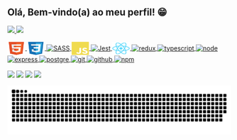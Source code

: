  ## Olá, Bem-vindo(a) ao meu perfil! 😁



 <div>
   <a href="https://github.com/BraynnerM">
   <img height="180em" src="https://github-readme-stats.vercel.app/api?username=BraynnerM&show_icons=true&theme=tokyonight&include_all_commits=true&count_private=true"/>
   <img height="180em" src="https://github-readme-stats.vercel.app/api/top-langs/?username=BraynnerM&layout=compact&langs_count=6&theme=tokyonight"/>

</div>
<div style="display: inline_block"><br>
 <img align="center" alt="HTML" height="30" width="40" src="https://raw.githubusercontent.com/devicons/devicon/master/icons/html5/html5-original.svg">
 <img align="center" alt="CSS" height="30" width="40" src="https://raw.githubusercontent.com/devicons/devicon/master/icons/css3/css3-original.svg">
 <img align="center" alt="SASS" height="30" width="40" src="https://cdn.jsdelivr.net/gh/devicons/devicon/icons/sass/sass-original.svg">
 <img align="center" alt="Js" height="30" width="40" src="https://raw.githubusercontent.com/devicons/devicon/master/icons/javascript/javascript-plain.svg"> 
 <img align="center" alt="Jest" height="30" width="40" src="https://cdn.jsdelivr.net/gh/devicons/devicon/icons/jest/jest-plain.svg">  
 <img align="center" alt="react" height="30" width="40" src="https://raw.githubusercontent.com/devicons/devicon/master/icons/react/react-original.svg"> 
 <img align="center" alt="redux" height="30" width="40" src="https://cdn.jsdelivr.net/gh/devicons/devicon/icons/redux/redux-original.svg">
 <img align="center" alt="typescript" height="30" width="40" src="https://cdn.jsdelivr.net/gh/devicons/devicon/icons/typescript/typescript-plain.svg">
 <img align="center" alt="node" height="30" width="40" src="https://cdn.jsdelivr.net/gh/devicons/devicon/icons/nodejs/nodejs-original.svg">
 <img align="center" alt="express" height="30" width="40" src="https://cdn.jsdelivr.net/gh/devicons/devicon/icons/express/express-original.svg">
 <img align="center" alt="postgre" height="30" width="40" src="https://cdn.jsdelivr.net/gh/devicons/devicon/icons/postgresql/postgresql-original.svg">
 <img align="center" alt="git" height="30" width="40" src="https://cdn.jsdelivr.net/gh/devicons/devicon/icons/git/git-original.svg">
 <img align="center" alt="github" height="30" width="40" src="https://cdn.jsdelivr.net/gh/devicons/devicon/icons/github/github-original.svg">
 <img align="center" alt="npm" height="30" width="40" src="https://cdn.jsdelivr.net/gh/devicons/devicon/icons/npm/npm-original-wordmark.svg">
         
</div>
 
 <br>
 
<div> 
 <a href="mailto:braynnermarques@hotmail.com"><img src="https://img.shields.io/badge/-Hotmail-%23333?style=for-the-badge&logo=gmail&logoColor=white" target="_blank"></a> 
 <a href="https://api.whatsapp.com/send?phone=+5564993209973&text=Ol%C3%A1!" target="_blank"><img src="https://img.shields.io/badge/-whatsapp-008000?style=for-the-badge&logo=whatsapp&logoColor=white"></a>
 <a href="https://www.linkedin.com/in/braynner-marques-ribeiro-de-oliveira-88142b256/" target="_blank"><img src="https://img.shields.io/badge/-LinkedIn-%230077B5?style=for-the-badge&logo=linkedin&logoColor=white" target="_blank"></a> 
 <a href="https://www.frontendmentor.io/profile/BraynnerM" target="_blank"><img src="https://img.shields.io/badge/-FRONTEND_MENTOR-FAFAFA?style=for-the-badge&logo=frontendmentor&logoColor=gray" target="_blank"></a>  

  ![Snake animation](https://github.com/BraynnerM/BraynnerM/blob/output/github-contribution-grid-snake.svg)

 </div>
